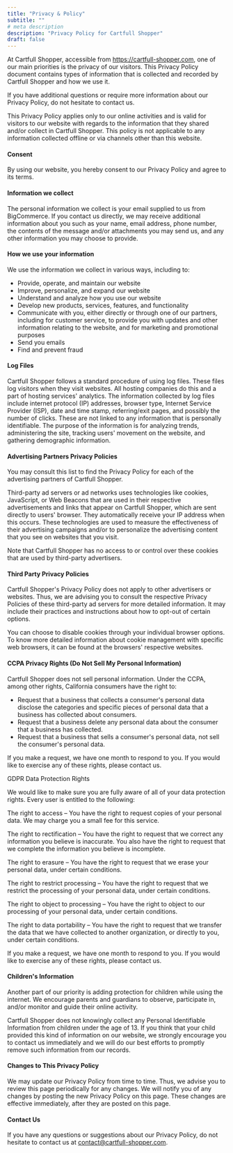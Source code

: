 ```yaml
---
title: "Privacy & Policy"
subtitle: ""
# meta description
description: "Privacy Policy for Cartfull Shopper"
draft: false
---
```


At Cartfull Shopper, accessible from https://cartfull-shopper.com, one of our main
priorities is the privacy of our visitors. This Privacy Policy document contains types of
information that is collected and recorded by Cartfull Shopper and how we use it.

If you have additional questions or require more information about our Privacy Policy,
do not hesitate to contact us.

This Privacy Policy applies only to our online activities and is valid for visitors to
our website with regards to the information that they shared and/or collect in Cartfull
Shopper. This policy is not applicable to any information collected offline or via
channels other than this website.

#### Consent

By using our website, you hereby consent to our Privacy Policy and agree to its
terms.

#### Information we collect

The personal information we collect is your email supplied to us from BigCommerce.
If you contact us directly, we may receive additional information about you such as
your name, email address, phone number, the contents of the message and/or attachments you
may send us, and any other information you may choose to provide.

#### How we use your information

We use the information we collect in various ways, including to:

- Provide, operate, and maintain our website
- Improve, personalize, and expand our website
- Understand and analyze how you use our website
- Develop new products, services, features, and functionality
- Communicate with you, either directly or through one of our partners, including for
  customer service, to provide you with updates and other information relating to the
  website, and for marketing and promotional purposes
- Send you emails
- Find and prevent fraud

#### Log Files

Cartfull Shopper follows a standard procedure of using log files. These files log
visitors when they visit websites. All hosting companies do this and a part of hosting
services' analytics. The information collected by log files include internet protocol (IP)
addresses, browser type, Internet Service Provider (ISP), date and time stamp,
referring/exit pages, and possibly the number of clicks. These are not linked to any
information that is personally identifiable. The purpose of the information is for
analyzing trends, administering the site, tracking users' movement on the website, and
gathering demographic information.


#### Advertising Partners Privacy Policies

You may consult this list to find the Privacy Policy for each of the advertising
partners of Cartfull Shopper.

Third-party ad servers or ad networks uses technologies like cookies, JavaScript, or
Web Beacons that are used in their respective advertisements and links that appear on
Cartfull Shopper, which are sent directly to users' browser. They automatically receive
your IP address when this occurs. These technologies are used to measure the effectiveness
of their advertising campaigns and/or to personalize the advertising content that you see
on websites that you visit.

Note that Cartfull Shopper has no access to or control over these cookies that are used
by third-party advertisers.

#### Third Party Privacy Policies

Cartfull Shopper's Privacy Policy does not apply to other advertisers or websites.
Thus, we are advising you to consult the respective Privacy Policies of these third-party
ad servers for more detailed information. It may include their practices and instructions
about how to opt-out of certain options.

You can choose to disable cookies through your individual browser options. To know more
detailed information about cookie management with specific web browsers, it can be found
at the browsers' respective websites.

#### CCPA Privacy Rights (Do Not Sell My Personal Information)

Cartfull Shopper does not sell personal information.
Under the CCPA, among other rights, California consumers have the right to:
- Request that a business that collects a consumer's personal data disclose the categories
  and specific pieces of personal data that a business has collected about consumers.
- Request that a business delete any personal data about the consumer that a business has
  collected.
- Request that a business that sells a consumer's personal data, not sell the consumer's
  personal data.

If you make a request, we have one month to respond to you. If you would like to
exercise any of these rights, please contact us.

GDPR Data Protection Rights

We would like to make sure you are fully aware of all of your data protection rights.
Every user is entitled to the following:

The right to access – You have the right to request copies of your personal data. We
may charge you a small fee for this service.

The right to rectification – You have the right to request that we correct any
information you believe is inaccurate. You also have the right to request that we complete
the information you believe is incomplete.

The right to erasure – You have the right to request that we erase your personal data,
under certain conditions.

The right to restrict processing – You have the right to request that we restrict the
processing of your personal data, under certain conditions.

The right to object to processing – You have the right to object to our processing of
your personal data, under certain conditions.

The right to data portability – You have the right to request that we transfer the data
that we have collected to another organization, or directly to you, under certain
conditions.

If you make a request, we have one month to respond to you. If you would like to
exercise any of these rights, please contact us.</p>

#### Children's Information

Another part of our priority is adding protection for children while using the
internet. We encourage parents and guardians to observe, participate in, and/or monitor
and guide their online activity.

Cartfull Shopper does not knowingly collect any Personal Identifiable Information from
children under the age of 13. If you think that your child provided this kind of
information on our website, we strongly encourage you to contact us immediately and we
will do our best efforts to promptly remove such information from our records.

#### Changes to This Privacy Policy

We may update our Privacy Policy from time to time. Thus, we advise you to review this
page periodically for any changes. We will notify you of any changes by posting the new
Privacy Policy on this page. These changes are effective immediately, after they are
posted on this page.

#### Contact Us

If you have any questions or suggestions about our Privacy Policy, do not hesitate to
contact us at contact@cartfull-shopper.com.
